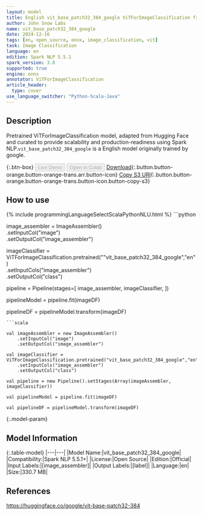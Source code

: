 ```yaml
---
layout: model
title: English vit_base_patch32_384_google ViTForImageClassification from google
author: John Snow Labs
name: vit_base_patch32_384_google
date: 2024-12-16
tags: [en, open_source, onnx, image_classification, vit]
task: Image Classification
language: en
edition: Spark NLP 5.5.1
spark_version: 3.0
supported: true
engine: onnx
annotator: ViTForImageClassification
article_header:
  type: cover
use_language_switcher: "Python-Scala-Java"
---
```


## Description

Pretrained ViTForImageClassification model, adapted from Hugging Face and curated to provide scalability and production-readiness using Spark NLP.`vit_base_patch32_384_google` is a English model originally trained by google.

{:.btn-box}
<button class="button button-orange" disabled>Live Demo</button>
<button class="button button-orange" disabled>Open in Colab</button>
[Download](https://s3.amazonaws.com/auxdata.johnsnowlabs.com/public/models/vit_base_patch32_384_google_en_5.5.1_3.0_1734378660101.zip){:.button.button-orange.button-orange-trans.arr.button-icon}
[Copy S3 URI](s3://auxdata.johnsnowlabs.com/public/models/vit_base_patch32_384_google_en_5.5.1_3.0_1734378660101.zip){:.button.button-orange.button-orange-trans.button-icon.button-copy-s3}

## How to use



<div class="tabs-box" markdown="1">
{% include programmingLanguageSelectScalaPythonNLU.html %}
```python

		
		

image_assembler = ImageAssembler()\
  .setInputCol("image")\
  .setOutputCol("image_assembler")

imageClassifier = ViTForImageClassification.pretrained(""vit_base_patch32_384_google","en")\
  .setInputCols("image_assembler")\
  .setOutputCol("class")

pipeline = Pipeline(stages=[
  image_assembler,
  imageClassifier,
])

pipelineModel = pipeline.fit(imageDF)

pipelineDF = pipelineModel.transform(imageDF)

```
```scala

val imageAssembler = new ImageAssembler()
    .setInputCol("image")
    .setOutputCol("image_assembler")

val imageClassifier =  ViTForImageClassification.pretrained("vit_base_patch32_384_google","en") 
    .setInputCols("image_assembler") 
    .setOutputCol("class") 

val pipeline = new Pipeline().setStages(Array(imageAssembler, imageClassifier))

val pipelineModel = pipeline.fit(imageDF)

val pipelineDF = pipelineModel.transform(imageDF)

```
</div>

{:.model-param}
## Model Information

{:.table-model}
|---|---|
|Model Name:|vit_base_patch32_384_google|
|Compatibility:|Spark NLP 5.5.1+|
|License:|Open Source|
|Edition:|Official|
|Input Labels:|[image_assembler]|
|Output Labels:|[label]|
|Language:|en|
|Size:|330.7 MB|

## References

https://huggingface.co/google/vit-base-patch32-384